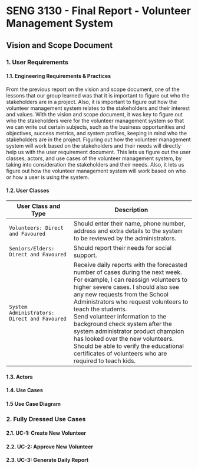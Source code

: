 # SENG 3130 - Final Report - Volunteer Management System

## Vision and Scope Document
 
### 1. User Requirements
#### 1.1. Engineering Requirements & Practices
From the previous report on the vision and scope document, one of the lessons that our group learned was that it is important to figure out who the stakeholders are in a project. Also, it is important to figure out how the volunteer management system relates to the stakeholders and their interest and values. With the vision and scope document, it was key to figure out who the stakeholders were for the volunteer management system so that we can write out certain subjects, such as the business opportunities and objectives, success metrics, and system profiles, keeping in mind who the stakeholders are in the project. Figuring out how the volunteer management system will work based on the stakeholders and their needs will directly help us with the user requirement document. This lets us figure out the user classes, actors, and use cases of the volunteer management system, by taking into consideration the stakeholders and their needs. Also, it lets us figure out how the volunteer management system will work based on who or how a user is using the system.

#### 1.2. User Classes
| User Class and Type | Description |
| --- | --- |
| `Volunteers: Direct and Favoured` | Should enter their name, phone number, address and extra details to the system to be reviewed by the administrators.|
| `Seniors/Elders: Direct and Favoured` | Should report their needs for social support. |
| `System Administrators: Direct and Favoured` | Receive daily reports with the forecasted number of cases during the next week.</br> For example, I can reassign volunteers to higher severe cases. I should also see any new requests from the School Administrators who request volunteers to teach the students. </br> Send volunteer information to the background check system after the system administrator product champion has looked over the new volunteers. </br> Should be able to verify the educational certificates of volunteers who are required to teach kids.|
#### 1.3. Actors

#### 1.4. Use Cases

#### 1.5 Use Case Diagram

### 2. Fully Dressed Use Cases
#### 2.1. UC-1: Create New Volunteer

#### 2.2. UC-2: Approve New Volunteer

#### 2.3. UC-3: Generate Daily Report
